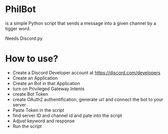 # PhilBot
is a simple Python script that sends a message into a given channel by a tigger word. 

Needs Discord.py


# How to use?
- Create a Discord Developer account at https://discord.com/developers
- Create an Application
- Create an Bot in that Application
- turn on Privileged Gateway Intents
- create Bot Token
- create OAuth2 authentification, generate url and connect the bot to your server
- Paste Token in the script
- find server ID and channel id and pate into the script
- Adjust keyword and response
- Run the script
